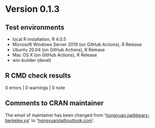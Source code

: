 # Version 0.1.3

## Test environments

* local R installation, R 4.0.5
* Microsoft Windows Server 2019 (on GitHub Actions), R Release
* Ubuntu 20.04 (on GitHub Actions), R Release
* Mac OS X (on GitHub Actions), R Release
* win-builder (devel)

## R CMD check results

0 errors | 0 warnings | 0 note

## Comments to CRAN maintainer

The email of maintainer has been changed from 'hongyuan.jia@bears-berkeley.sg'
to 'hongyuanjia@outlook.com'.

